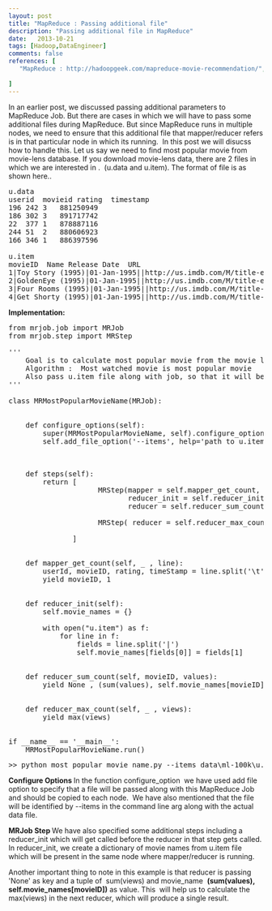 ```yaml
---
layout: post
title: "MapReduce : Passing additional file"
description: "Passing additional file in MapReduce"
date:   2013-10-21
tags: [Hadoop,DataEngineer]
comments: false
references: [
   "MapReduce : http://hadoopgeek.com/mapreduce-movie-recommendation/",
   
]
---
```


In an earlier post, we discussed passing additional parameters to MapReduce Job. But there are cases in which we will have to pass some additional files during MapReduce. But since MapReduce runs in multiple nodes, we need to ensure that this additional file that mapper/reducer refers is in that particular node in which its running.  In this post we will disucss how to handle this. Let us say we need to find most popular movie from movie-lens database. If you download movie-lens data, there are 2 files in which we are interested in .  (u.data and u.item). The format of file is as shown here..<!--more-->  

<pre class="lang:default decode:true">u.data
userid  movieid rating  timestamp 
196	242	3	881250949
186	302	3	891717742
22	377	1	878887116
244	51	2	880606923
166	346	1	886397596

u.item
movieID  Name Release Date  URL
1|Toy Story (1995)|01-Jan-1995||http://us.imdb.com/M/title-exact?|...
2|GoldenEye (1995)|01-Jan-1995||http://us.imdb.com/M/title-exact|..
3|Four Rooms (1995)|01-Jan-1995||http://us.imdb.com/M/title-exact?|...
4|Get Shorty (1995)|01-Jan-1995||http://us.imdb.com/M/title-exact?|..
</pre>
<strong>Implementation:
</strong>
<pre class="lang:python decode:true">from mrjob.job import MRJob
from mrjob.step import MRStep

'''
    Goal is to calculate most popular movie from the movie lens data 
    Algorithm :  Most watched movie is most popular movie
    Also pass u.item file along with job, so that it will be available in    each nodes, so we can map movieID to a moviename
'''

class MRMostPopularMovieName(MRJob):


    def configure_options(self):
        super(MRMostPopularMovieName, self).configure_options()
        self.add_file_option('--items', help='path to u.item') 



    def steps(self):
        return [
                     MRStep(mapper = self.mapper_get_count,
                            reducer_init = self.reducer_init,
                            reducer = self.reducer_sum_count),

                     MRStep( reducer = self.reducer_max_count)

               ]


    def mapper_get_count(self, _ , line):
        userId, movieID, rating, timeStamp = line.split('\t')
        yield movieID, 1


    def reducer_init(self):
        self.movie_names = {}

        with open("u.item") as f:
            for line in f:
                fields = line.split('|')
                self.movie_names[fields[0]] = fields[1]

    
    def reducer_sum_count(self, movieID, values):
        yield None , (sum(values), self.movie_names[movieID])
        

    def reducer_max_count(self, _ , views):
        yield max(views)


if __name__ == '__main__':
    MRMostPopularMovieName.run()</pre>
<pre class="lang:default decode:true">&gt;&gt; python most_popular_movie_name.py --items data\ml-100k\u.item data\ml-100k\u.data</pre>
<strong>Configure Options
</strong>In the function configure_option  we have used add file option to specify that a file will be passed along with this MapReduce Job and should be copied to each node.  We have also mentioned that the file will be identified by --items in the command line arg along with the actual data file.

<strong>MRJob Step
</strong>We have also specified some additional steps including a reducer_init which will get called before the reducer in that step gets called. In reducer_init, we create a dictionary of movie names from u.item file which will be present in the same node where mapper/reducer is running.

Another important thing to note in this example is that reducer is passing 'None' as key and a tuple of  sum(views) and movie_name  <strong>(sum(values), self.movie_names[movieID])</strong> as value. This  will help us to calculate the max(views) in the next reducer, which will produce a single result. 